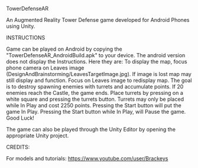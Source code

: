 TowerDefenseAR

An Augmented Reality Tower Defense game developed for Android Phones using Unity.

INSTRUCTIONS

Game can be played on Android by copying the "TowerDefenseAR_AndroidBuild.apk" to your device. The android version does not display the Instructions. Here they are: To display the map, focus phone camera on Leaves image (DesignAndBrainstorming/LeavesTargetImage.jpg). If image is lost map may still display and function. Focus on Leaves image to redisplay map. The goal is to destroy spawning enemies with turrets and accumulate points. If 20 enemies reach the Castle, the game ends. Place turrets by pressing on a white square and pressing the turrets button. Turrets may only be placed while In Play and cost 2250 points. Pressing the Start button will put the game In Play. Pressing the Start button while In Play, will Pause the game. Good Luck!

The game can also be played through the Unity Editor by opening the appropriate Unity project.

CREDITS:

For models and tutorials:
https://www.youtube.com/user/Brackeys